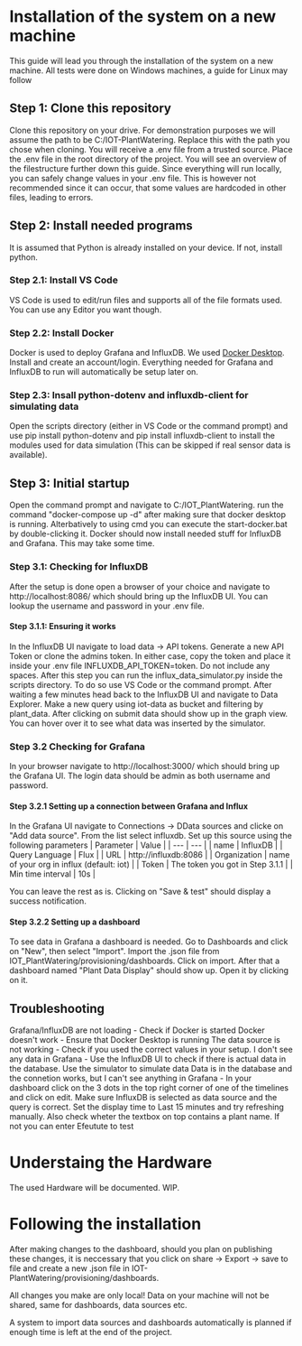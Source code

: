 # Installation of the system on a new machine

This guide will lead you through the installation of the system on a new machine. All tests were done on Windows machines, a guide for Linux may follow

## Step 1: Clone this repository

Clone this repository on your drive. For demonstration purposes we will assume the path to be C:/IOT-PlantWatering. Replace this with the path you chose 
when cloning. You will receive a .env file from a trusted source. Place the .env file in the root directory of the project. You will see an overview of the filestructure further down this guide. Since everything will run locally, you can safely change values in your .env file. This is however not recommended since it can occur, that some values are hardcoded in other files, leading to errors.

## Step 2: Install needed programs
It is assumed that Python is already installed on your device. If not, install python.

### Step 2.1: Install VS Code
VS Code is used to edit/run files and supports all of the file formats used. You can use any Editor you want though.

### Step 2.2: Install Docker
Docker is used to deploy Grafana and InfluxDB. We used [Docker Desktop](https://www.docker.com/products/docker-desktop/). Install and create an account/login. Everything
needed for Grafana and InfluxDB to run will automatically be setup later on.

### Step 2.3: Insall python-dotenv and influxdb-client for simulating data
Open the scripts directory (either in VS Code or the command prompt) and use pip install python-dotenv and pip install influxdb-client to install the modules used for data
simulation (This can be skipped if real sensor data is available).

## Step 3: Initial startup
Open the command prompt and navigate to C:/IOT_PlantWatering. run the command "docker-compose up -d" after making sure that docker desktop is running. Alterbatively to using cmd you can execute the start-docker.bat by double-clicking it. Docker should now install needed stuff for InfluxDB and Grafana. This may take some time.

### Step 3.1: Checking for InfluxDB
After the setup is done open a browser of your choice and navigate to http://localhost:8086/ which should bring up the InfluxDB UI. You can lookup the username and password in your .env file. 

#### Step 3.1.1: Ensuring it works
In the InfluxDB UI navigate to load data -> API tokens. Generate a new API Token or clone the admins token. In either case, copy the token and place it inside your .env file INFLUXDB_API_TOKEN=token. Do not include any spaces. After this step you can run the influx_data_simulator.py inside the scripts directory. To do so use VS Code or
the command prompt. After waiting a few minutes head back to the InfluxDB UI and navigate to Data Explorer. Make a new query using iot-data as bucket and filtering by plant_data. After clicking on submit data should show up in the graph view. You can hover over it to see what data was inserted by the simulator.

### Step 3.2 Checking for Grafana
In your browser navigate to http://localhost:3000/ which should bring up the Grafana UI. The login data should be admin as both username and password.

#### Step 3.2.1 Setting up a connection between Grafana and Influx
In the Grafana UI navigate to Connections -> DData sources and clicke on "Add data source". From the list select influxdb.
Set up this source using the following parameters
| Parameter | Value |
| --- | --- |
| name | InfluxDB |
| Query Language | Flux |
| URL | http://influxdb:8086 |
| Organization | name of your org in influx (default: iot) |
| Token | The token you got in Step 3.1.1 |
| Min time interval | 10s |

You can leave the rest as is. Clicking on "Save & test" should display a success notification.

#### Step 3.2.2 Setting up a dashboard
To see data in Grafana a dashboard is needed. Go to Dashboards and click on "New", then select "Import". Import the .json file from IOT_PlantWatering/provisioning/dashboards. Click on import.
After that a dashboard named "Plant Data Display" should show up. Open it by clicking on it.

## Troubleshooting
Grafana/InfluxDB are not loading - Check if Docker is started
Docker doesn't work - Ensure that Docker Desktop is running
The data source is not working - Check if you used the correct values in your setup.
I don't see any data in Grafana - Use the InfluxDB UI to check if there is actual data in the database. Use the simulator to simulate data
Data is in the database and the connetion works, but I can't see anything in Grafana - In your dashboard click on the 3 dots in the top right corner of one of the timelines and click on edit. Make sure InfluxDB is selected as data source and the query is correct. Set the display time to Last 15 minutes and try refreshing manually. Also check wheter the textbox on top contains a plant name. If not you can enter Efeutute to test

# Understaing the Hardware
The used Hardware will be documented. WIP. 

# Following the installation
After making changes to the dashboard, should you plan on publishing these changes, it is neccessary that you click on share -> Export -> save to file and create a new .json file in IOT-PlantWatering/provisioning/dashboards.

All changes you make are only local! Data on your machine will not be shared, same for dashboards, data sources etc. 

A system to import data sources and dashboards automatically is planned if enough time is left at the end of the project.